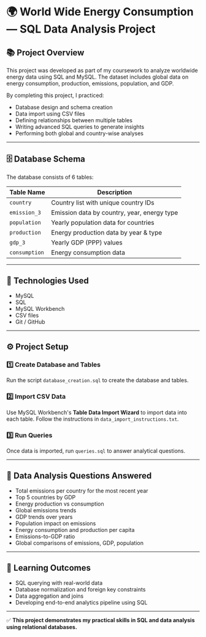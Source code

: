 # 🌍 World Wide Energy Consumption — SQL Data Analysis Project

## 📚 Project Overview

This project was developed as part of my coursework to analyze worldwide energy data using SQL and MySQL. The dataset includes global data on energy consumption, production, emissions, population, and GDP.

By completing this project, I practiced:

- Database design and schema creation
- Data import using CSV files
- Defining relationships between multiple tables
- Writing advanced SQL queries to generate insights
- Performing both global and country-wise analyses

---

## 🗄 Database Schema

The database consists of 6 tables:

| Table Name  | Description                              |
| ------------ | ------------------------------------------ |
| `country`    | Country list with unique country IDs      |
| `emission_3` | Emission data by country, year, energy type |
| `population` | Yearly population data for countries      |
| `production` | Energy production data by year & type     |
| `gdp_3`      | Yearly GDP (PPP) values                   |
| `consumption`| Energy consumption data                   |

---

## 🔧 Technologies Used

- MySQL
- SQL
- MySQL Workbench
- CSV files
- Git / GitHub

---

## ⚙ Project Setup

### 1️⃣ Create Database and Tables

Run the script `database_creation.sql` to create the database and tables.

### 2️⃣ Import CSV Data

Use MySQL Workbench's **Table Data Import Wizard** to import data into each table. Follow the instructions in `data_import_instructions.txt`.

### 3️⃣ Run Queries

Once data is imported, run `queries.sql` to answer analytical questions.

---

## 🧮 Data Analysis Questions Answered

- Total emissions per country for the most recent year
- Top 5 countries by GDP
- Energy production vs consumption
- Global emissions trends
- GDP trends over years
- Population impact on emissions
- Energy consumption and production per capita
- Emissions-to-GDP ratio
- Global comparisons of emissions, GDP, population

---

## 🚀 Learning Outcomes

- SQL querying with real-world data
- Database normalization and foreign key constraints
- Data aggregation and joins
- Developing end-to-end analytics pipeline using SQL

---

✅ **This project demonstrates my practical skills in SQL and data analysis using relational databases.**
